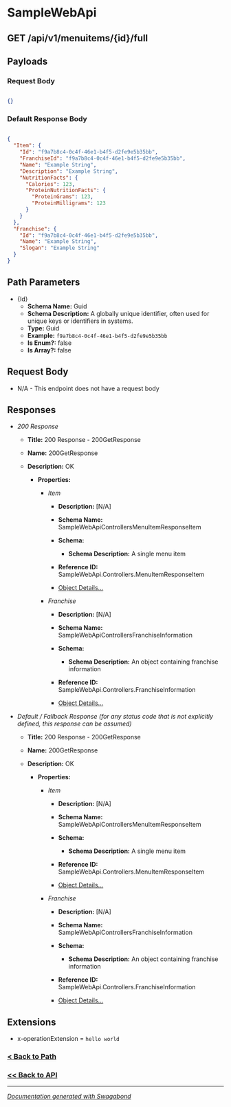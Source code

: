 
# SampleWebApi

## GET /api/v1/menuitems/{id}/full


## Payloads

### Request Body

```json

{}

```

### Default Response Body
```json

{
  "Item": {
    "Id": "f9a7b8c4-0c4f-46e1-b4f5-d2fe9e5b35bb",
    "FranchiseId": "f9a7b8c4-0c4f-46e1-b4f5-d2fe9e5b35bb",
    "Name": "Example String",
    "Description": "Example String",
    "NutritionFacts": {
      "Calories": 123,
      "ProteinNutritionFacts": {
        "ProteinGrams": 123,
        "ProteinMilligrams": 123
      }
    }
  },
  "Franchise": {
    "Id": "f9a7b8c4-0c4f-46e1-b4f5-d2fe9e5b35bb",
    "Name": "Example String",
    "Slogan": "Example String"
  }
}

```



## Path Parameters

* {Id} 
    * **Schema Name:** Guid 
    * **Schema Description:**  A globally unique identifier, often used for unique keys or identifiers in systems.
    * **Type:** Guid
    * **Example:** `f9a7b8c4-0c4f-46e1-b4f5-d2fe9e5b35bb`
    * **Is Enum?:** false
    * **Is Array?:** false









## Request Body


* N/A - This endpoint does not have a request body


## Responses

* *200 Response*
    * **Title:** 200 Response - 200GetResponse
    * **Name:** 200GetResponse
    * **Description:** OK
     
        * **Properties:**
        
            * *Item*
                * **Description:** [N/A]
                * **Schema Name:** SampleWebApiControllersMenuItemResponseItem
                * **Schema:** 
                    * **Schema Description:** A single menu item
 
                * **Reference ID:** SampleWebApi.Controllers.MenuItemResponseItem
                * [Object Details...](../schema/SampleWebApiControllersMenuItemResponseItem.md)
            
        
            * *Franchise*
                * **Description:** [N/A]
                * **Schema Name:** SampleWebApiControllersFranchiseInformation
                * **Schema:** 
                    * **Schema Description:** An object containing franchise information
 
                * **Reference ID:** SampleWebApi.Controllers.FranchiseInformation
                * [Object Details...](../schema/SampleWebApiControllersFranchiseInformation.md)
            
         
         

* *Default / Fallback Response (for any status code that is not explicitly defined, this response can be assumed)*
    * **Title:** 200 Response - 200GetResponse
    * **Name:** 200GetResponse
    * **Description:** OK
     
        * **Properties:**
        
            * *Item*
                * **Description:** [N/A]
                * **Schema Name:** SampleWebApiControllersMenuItemResponseItem
                * **Schema:** 
                    * **Schema Description:** A single menu item
 
                * **Reference ID:** SampleWebApi.Controllers.MenuItemResponseItem
                * [Object Details...](../schema/SampleWebApiControllersMenuItemResponseItem.md)
            
        
            * *Franchise*
                * **Description:** [N/A]
                * **Schema Name:** SampleWebApiControllersFranchiseInformation
                * **Schema:** 
                    * **Schema Description:** An object containing franchise information
 
                * **Reference ID:** SampleWebApi.Controllers.FranchiseInformation
                * [Object Details...](../schema/SampleWebApiControllersFranchiseInformation.md)
            
         
         


## Extensions
* x-operationExtension = `hello world`





### [< Back to Path](../Paths/Apiv1Menuitemsidfull.md)
### [<< Back to API](../SampleWebApi.Readme.md)

*** 

*[Documentation generated with Swagabond](https://github.com/jordanbleu/swagabond)*

